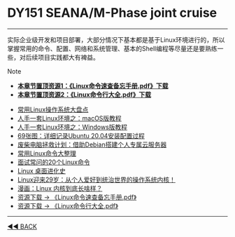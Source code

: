 ﻿# **DY151 SEANA/M-Phase joint cruise**

---

实际企业级开发和项目部署，大部分情况下基本都是基于Linux环境进行的，所以掌握常用的命令、配置、网络和系统管理、基本的Shell编程等尽量还是要熟练一些，对后续项目实践都大有裨益。

> [!Note]
>  - [**本章节置顶资源1：《Linux命令速查备忘手册.pdf》下载**](https://mp.weixin.qq.com/s/GJYVt376C_g4406ux5uw0Q)
>  - [**本章节置顶资源2：《Linux命令行大全.pdf》下载**](https://mp.weixin.qq.com/s/3rV556_0piRNsSpDYwuZ8g)

- [常用Linux操作系统大盘点](https://mp.weixin.qq.com/s/x8rwsIOzYEPXmEVXmWJ4Tg)
- [人手一套Linux环境之：macOS版教程](https://mp.weixin.qq.com/s/WeZLtfrMdnISpX3v5WpJfA)
- [人手一套Linux环境之：Windows版教程](https://mp.weixin.qq.com/s/onVwwEQ1DAwbvK7qS2YNxg)
- [69张图：详细记录Ubuntu 20.04安装配置过程](https://mp.weixin.qq.com/s/vkLZ_3Jp4HdQ8PDIMYsGEw)
- [废柴电脑拯救计划：借助Debian搭建个人专属云服务器](https://mp.weixin.qq.com/s/YpWp-b3vcAtb_jBwCM7wtg)
- [常用Linux命令大整理](https://mp.weixin.qq.com/s/Kog6AfXYINIDwKMpJMkGFQ)
- [面试常问的20个Linux命令](https://mp.weixin.qq.com/s/3NI4FWuOfYMJBiKqqnpqMA)
- [Linux 桌面进化史](https://mp.weixin.qq.com/s/jQAJQo28UsY3YIxC5ci1sA)
- [Linux迎来29岁：从个人爱好到统治世界的操作系统内核！](https://mp.weixin.qq.com/s/6-yb1N-SwHr4EaQ-fvU4Ow)
- [漫画：Linux 内核到底长啥样？](https://mp.weixin.qq.com/s/4G6re30hxAacxmCLjP8KpQ)
- [资源下载 → 《Linux命令速查备忘手册.pdf》](https://mp.weixin.qq.com/s/GJYVt376C_g4406ux5uw0Q)
- [资源下载 → 《Linux命令行大全.pdf》](https://mp.weixin.qq.com/s/3rV556_0piRNsSpDYwuZ8g)















---
[◄◄ BACK](https://yuqingdai.xyz/#/README)